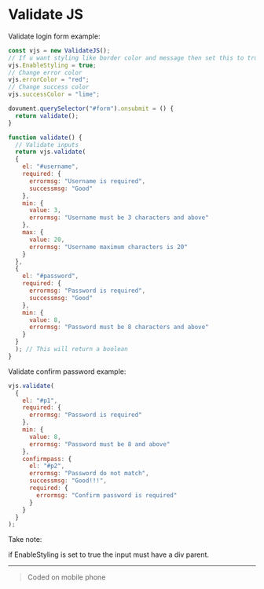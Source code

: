# Validate JS

Validate login form example:
```javascript
const vjs = new ValidateJS();
// If u want styling like border color and message then set this to true
vjs.EnableStyling = true;
// Change error color 
vjs.errorColor = "red";
// Change success color
vjs.successColor = "lime";

dovument.querySelector("#form").onsubmit = () {
  return validate();
}

function validate() {
  // Validate inputs
  return vjs.validate(
  {
    el: "#username",
    required: {
      errormsg: "Username is required",
      successmsg: "Good"
    },
    min: {
      value: 3,
      errormsg: "Username must be 3 characters and above"
    },
    max: {
      value: 20,
      errormsg: "Username maximum characters is 20"
    }
  },
  {
    el: "#password",
    required: {
      errormsg: "Password is required",
      successmsg: "Good"
    },
    min: {
      value: 8,
      errormsg: "Password must be 8 characters and above"
    }
  }
  ); // This will return a boolean
}
```

Validate confirm password example:
```javascript
vjs.validate(
  {
    el: "#p1",
    required: {
      errormsg: "Password is required"
    },
    min: {
      value: 8,
      errormsg: "Password must be 8 and above"
    },
    confirmpass: {
      el: "#p2",
      errormsg: "Password do not match",
      successmsg: "Good!!!",
      required: {
        errormsg: "Confirm password is required"
      }
    }
  }
);
```


Take note:

if EnableStyling is set to true the input must have a div parent.


---
> Coded on mobile phone

      
    
